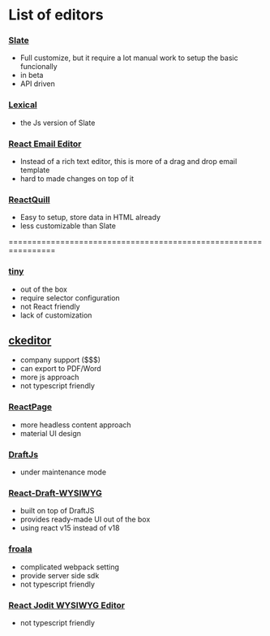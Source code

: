 # List of editors

### [Slate](https://github.com/ianstormtaylor/slate)
- Full customize, but it require a lot manual work to setup the basic funcionally
- in beta
- API driven

### [Lexical](https://github.com/facebook/lexical)
- the Js version of Slate
  
### [React Email Editor](https://github.com/unlayer/react-email-editor)
- Instead of a rich text editor, this is more of a drag and drop email template
- hard to made changes on top of it

### [ReactQuill](https://github.com/zenoamaro/react-quill)
- Easy to setup, store data in HTML already
- less customizable than Slate


                    
================================================================
### [tiny](https://www.tiny.cloud/)
- out of the box
- require selector configuration
- not React friendly 
- lack of customization 

## [ckeditor](https://ckeditor.com/)
- company support ($$$)
- can export to PDF/Word
- more js approach
- not typescript friendly

### [ReactPage](https://github.com/react-page/react-page)
- more headless content approach
- material UI design
  
### [DraftJs](https://draftjs.org/)
- under maintenance mode

### [React-Draft-WYSIWYG](https://jpuri.github.io/react-draft-wysiwyg/#/)
- built on top of DraftJS
- provides ready-made UI out of the box
- using react v15 instead of v18

### [froala](https://github.com/froala/react-froala-wysiwyg#options)
- complicated webpack setting
- provide server side sdk
- not typescript friendly

### [React Jodit WYSIWYG Editor](https://github.com/jodit/jodit-react)
- not typescript friendly


